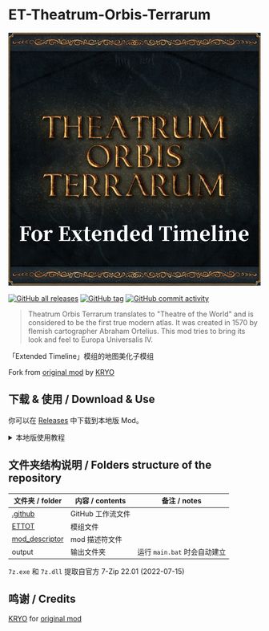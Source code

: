 # ET-Theatrum-Orbis-Terrarum

![thumbnail](thumbnail.png)

[![GitHub all releases](https://img.shields.io/github/downloads/Cccc-owo/ET-Theatrum-Orbis-Terrarum/total?label=GitHub%20downloads&style=flat-square)](https://github.com/Cccc-owo/ET-Theatrum-Orbis-Terrarum/releases)
[![GitHub tag](https://img.shields.io/github/v/release/Cccc-owo/ET-Theatrum-Orbis-Terrarum?sort=semver&style=flat-square)](https://github.com/Cccc-owo/ET-Theatrum-Orbis-Terrarum/tags)
[![GitHub commit activity](https://img.shields.io/github/commit-activity/m/Cccc-owo/ET-Theatrum-Orbis-Terrarum?style=flat-square)](https://github.com/Cccc-owo/ET-Theatrum-Orbis-Terrarum/graphs/commit-activity)

> Theatrum Orbis Terrarum translates to "Theatre of the World" and is considered to be the first true modern atlas. It was created in 1570 by flemish cartographer Abraham Ortelius. This mod tries to bring its look and feel to Europa Universalis IV.

「Extended Timeline」模组的地图美化子模组

Fork from [original mod](https://steamcommunity.com/sharedfiles/filedetails/?id=570256235) by [KRYO](https://steamcommunity.com/id/KRY0777)

## 下载 & 使用 / Download & Use

你可以在 [Releases](https://github.com/Cccc-owo/ET-Theatrum-Orbis-Terrarum/releases) 中下载到本地版 Mod。

<details><summary>本地版使用教程</summary>

下载 [Releases](https://github.com/Cccc-owo/ET-Theatrum-Orbis-Terrarum/releases/latest) 中的 ```mod.zip```，原样解压 ```mod.zip``` 至 ```文档 > Paradox Interactive > Europa Universalis IV > mod``` 目录下。打开启动器 ```dowser.exe```（正版玩家直接启动游戏相当于打开启动器），在**边栏**的**播放集**一页中，点击右上角的**添加更多 MOD**，将本模组加入播放集。接着确保本模组启用的情况下，启用需要的其他模组，并将本模组置于 ET 之下，返回主页开始游戏即可。

等待更新...

</details>

## 文件夹结构说明 / Folders structure of the repository

|文件夹 / folder|内容 / contents|备注 / notes|
|--------------|---------------|-----------|
|[.github](.github)|GitHub 工作流文件||
|[ETTOT](ETTOT)|模组文件||
|[mod_descriptor](mod_descriptor)|mod 描述符文件||
|output|输出文件夹|运行 ```main.bat``` 时会自动建立|

```7z.exe``` 和 ```7z.dll``` 提取自官方 7-Zip 22.01 (2022-07-15)

## 鸣谢 / Credits

[KRYO](https://steamcommunity.com/id/KRY0777) for [original mod](https://steamcommunity.com/sharedfiles/filedetails/?id=570256235)
